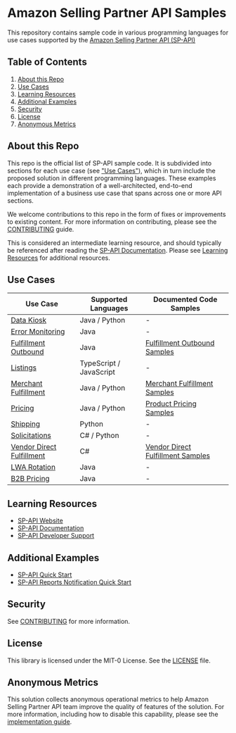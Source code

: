 # Amazon Selling Partner API Samples

This repository contains sample code in various programming languages for use cases supported by the [Amazon Selling Partner API (SP-API)](https://developer-docs.amazon.com/sp-api/)

## Table of Contents
1. [About this Repo](#about)
2. [Use Cases](#use-cases)
3. [Learning Resources](#learning)
4. [Additional Examples](#additional-examples)
5. [Security](#security)
6. [License](#license)
7. [Anonymous Metrics](#anonymous-metrics)

## About this Repo <a name="about"></a>
This repo is the official list of SP-API sample code. It is subdivided into sections for each use case (see ["Use Cases"](#use-cases)), which in turn include the proposed solution in different programming languages.
These examples each provide a demonstration of a well-architected, end-to-end implementation of a business use case that spans across one or more API sections. 

We welcome contributions to this repo in the form of fixes or improvements to existing content. For more information on contributing, please see the [CONTRIBUTING](CONTRIBUTING.md) guide.

This is considered an intermediate learning resource, and should typically be referenced after reading the [SP-API Documentation](https://developer-docs.amazon.com/sp-api). Please see [Learning Resources](#learning) for additional resources.

## Use Cases <a name="use-cases"></a>
| Use Case                                                         | Supported Languages      | Documented Code Samples                                                                                                   |
|------------------------------------------------------------------|--------------------------|---------------------------------------------------------------------------------------------------------------------------|
| [Data Kiosk](use-cases/data-kiosk)                               | Java / Python            | -                                                                                                                         |
| [Error Monitoring](use-cases/error-monitoring)                   | Java                     | -      
| [Fulfillment Outbound](use-cases/fulfillment-outbound)           | Java                     | [Fulfillment Outbound Samples](https://developer-docs.amazon.com/sp-api/docs/code-samples#fulfillment-outbound)           |
| [Listings](use-cases/listings)                                   | TypeScript / JavaScript  | -                                                                                                                         |
| [Merchant Fulfillment](use-cases/merchant-fulfillment)           | Java / Python            | [Merchant Fulfillment Samples](https://developer-docs.amazon.com/sp-api/docs/code-samples#merchant-fulfillment-network)   |
| [Pricing](use-cases/pricing)                                     | Java / Python            | [Product Pricing Samples](https://developer-docs.amazon.com/sp-api/docs/code-samples#product-pricing-api-v0)              |
| [Shipping](use-cases/shipping-v2)                                | Python                   | -                                                                                                                         |
| [Solicitations](use-cases/solicitations)                         | C# / Python              | -                                                                                                                         |
| [Vendor Direct Fulfillment](use-cases/vendor-direct-fulfillment) | C#                       | [Vendor Direct Fulfillment Samples](https://developer-docs.amazon.com/sp-api/docs/code-samples#vendor-direct-fulfillment) |
| [LWA Rotation](use-cases/lwa-rotation)                           | Java                     | -                                                                                                                         |
| [B2B Pricing](use-cases/pricing-b2b)                             | Java                     | -                                                                                                                         |

## Learning Resources <a name="learning"></a>
* [SP-API Website](https://developer.amazonservices.com)
* [SP-API Documentation](https://developer-docs.amazon.com/sp-api)
* [SP-API Developer Support](https://developer.amazonservices.com/support)

## Additional Examples <a name="additional-examples"></a>
* [SP-API Quick Start](https://aws.amazon.com/solutions/implementations/selling-partner-api/)
* [SP-API Reports Notification Quick Start](https://aws.amazon.com/quickstart/architecture/amazon-selling-partner-api-reports-notifications/)

## Security <a name="security"></a>

See [CONTRIBUTING](CONTRIBUTING.md) for more information.

## License <a name="license"></a>

This library is licensed under the MIT-0 License. See the [LICENSE](LICENSE) file.

## Anonymous Metrics <a name="anonymous-metrics"></a>

This solution collects anonymous operational metrics to help Amazon Selling Partner API team improve the quality of features of the solution. For more information, including how to disable this capability, please see the [implementation guide](METRICS_GUIDE.md).


